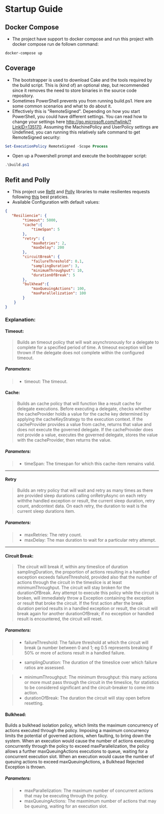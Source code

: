 # Startup Guide

## Docker Compose
- The project have support to docker compose and run this project with docker compose run de follown command: 
```shell
docker-compose up
```

## Coverage
- The bootstrapper is used to download Cake and the tools required by the build script. This is (kind of) an optional step, but recommended since it removes the need to store binaries in the source code repository. 
- Sometimes PowerShell prevents you from running build.ps1. Here are some common scenarios and what to do about it.
- Effectively this is "RemoteSigned". Depending on how you start PowerShell, you could have different settings. You can read how to change your settings here http://go.microsoft.com/fwlink/?LinkID=135170. Assuming the MachinePolicy and UserPolicy settings are Undefined, you can running this relatively safe command to get RemoteSigned security:
```powershell
Set-ExecutionPolicy RemoteSigned -Scope Process
```
- Open up a Powershell prompt and execute the bootstrapper script:
```powershell
.\build.ps1
```

## Refit and Polly
- This project use [Refit](https://github.com/reactiveui/refit) and [Polly](https://github.com/App-vNext/Polly)  libraries to make resilientes requests following [this](https://github.com/App-vNext/Polly/wiki/Transient-fault-handling-and-proactive-resilience-engineering) best praticies.
- Available Configuration with default values:
```json
{
   "Resiliencie": {
        "timeout": 5000,
        "cache":{
            "timeSpan": 5
        },
        "retry": {
            "maxRetries": 2,
            "maxDelay": 200
        },
        "circuitBreak": {
            "failureThreshold": 0.1,
            "samplingDuration": 3,
            "minimumThroughput": 10,
            "durationOfBreak": 5
        },
        "bulkhead":{
            "maxQueuingActions": 100,
            "maxParallelization": 100
        }
    }
}
```
### Explanation:
#### Timeout:
>Builds an timeout policy that will wait asynchronously for a delegate to complete for a specified period of time. A timeout exception will be thrown if the delegate does not complete within the configured timeout.
##### Parameters:
> - timeout: The timeout.
#### Cache:
> Builds an cache policy that will function like a result cache for delegate executions. Before executing a delegate, checks whether the cacheProvider holds a value for the cache key determined by applying the cacheKeyStrategy to the execution context. If the cacheProvider provides a value from cache, returns that value and does not execute the governed delegate. If the cacheProvider does not provide a value, executes the governed delegate, stores the value with the cacheProvider, then returns the value.
##### Parameters:
> - timeSpan: The timespan for which this cache-item remains valid.
---
#### Retry
> Builds an retry policy that will wait and retry as many times as there are provided sleep durations calling onRetryAsync on each retry withthe handled exception or result, the current sleep duration, retry count, andcontext data. On each retry, the duration to wait is the current sleep durations item.
##### Parameters:
> - maxRetries: The retry count.
> - maxDelay: The max duration to wait for a particular retry attempt.
---
#### Circuit Break:
>The circuit will break if, within any timeslice of duration samplingDuration, the proportion of actions resulting in a handled exception exceeds failureThreshold, provided also that the number of actions through the circuit in the timeslice is at least minimumThroughput. The circuit will stay broken for the durationOfBreak. Any attempt to execute this policy while the circuit is broken, will immediately throw a Exception containing the exception or result that broke the circuit. If the first action after the break duration period results in a handled exception or result, the circuit will break again for another durationOfBreak; if no exception or handled result is encountered, the circuit will reset.

##### Parameters:
> -  failureThreshold: 
        The failure threshold at which the circuit will break (a number between 0 and 1; eg 0.5 represents breaking if 50% or more of actions result in a handled failure.

> - samplingDuration:
        The duration of the timeslice over which failure ratios are assessed.

> - minimumThroughput:
        The minimum throughput: this many actions or more must pass through the circuit in the timeslice, for statistics to be considered significant and the circuit-breaker to come into action.
> - durationOfBreak:
    The duration the circuit will stay open before resetting.

#### Bulkhead:
Builds a bulkhead isolation policy, which limits the maximum concurrency of actions executed through the policy. Imposing a maximum concurrency limits the potential of governed actions, when faulting, to bring down the system. When an execution would cause the number of actions executing concurrently through the policy to exceed maxParallelization, the policy allows a further maxQueuingActions executions to queue, waiting for a concurrent execution slot. When an execution would cause the number of queuing actions to exceed maxQueuingActions, a Bulkhead Rejected Exception is thrown.
##### Parameters:
> - maxParallelization: The maximum number of concurrent actions that may be executing through the policy.
> - maxQueuingActions: The maxmimum number of actions that may be queuing, waiting for an execution slot.